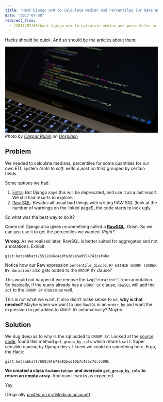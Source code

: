 ```yaml
---
title: "Hack Django ORM to calculate Median and Percentiles (Or make annotations great again!)"
date: "2017-07-08"
redirect_from:
  - /2017/07/08/hack-django-orm-to-calculate-median-and-percentiles-or-make-annotations-great-again/
---
```


Hacks should be quick. And so should be the articles about them.

![Cover Image](./images/cover.png)
*Photo by [Caspar Rubin](https://unsplash.com/photos/fPkvU7RDmCo?utm_source=unsplash&utm_medium=referral&utm_content=creditCopyText) on [Unsplash](https://unsplash.com/)*

## Problem

We needed to calculate medians, percentiles for some quantities for our own ETL system _(note to self: write a post on this)_ grouped by certain fields.

Some options we had:

1. [Extra](https://docs.djangoproject.com/en/1.11/ref/models/querysets/#extra): But Django says this will be deprecated, and use it as a last resort. We still had resorts to explore.
2. [Raw SQL](https://docs.djangoproject.com/en/1.11/topics/db/sql/): _Besides_ all usual bad things with writing RAW SQL (look at the number of warnings on the linked page!), the code starts to look ugly.

So what was the best way to do it?

Come on! Django also gives us something called a **[RawSQL](https://docs.djangoproject.com/en/1.11/ref/models/expressions/#raw-sql-expressions)**. Great. So we can just use it to get the percentiles we wanted. _Right?_

**Wrong**. As we realised later, RawSQL is better suited for aggregates and not annotations. Exhibit:

`gist:ketanbhatt/5522896c4e0fe2d9a5a9554743caf4be`

Notice how our Raw expression `percentile_disc(0.9) WITHIN GROUP (ORDER BY duration)` also gets added to the `GROUP BY` clause?

This would not happen if we remove the `Avg("duration")` from annotation. So basically, if the query already has a `GROUP BY` clause, `RawSQL` will add the `sql` to the `GROUP BY` clause as well.

This is not what we want. It also didn’t make sense to us, **why is that needed?** Maybe when we want to use `RawSQL` in an `order_by` and want the expression to get added to `GROUP BY` automatically? _Maybe._

## Solution

We dug deep as to why is the sql added to `GROUP BY`. Looked at the [source code](https://docs.djangoproject.com/en/1.11/_modules/django/db/models/expressions/#RawSQL), found this method `get_group_by_cols` which returns `self`. Super sensible naming by Django devs. I knew we could do something here. Ergo, the Hack:

`gist:ketanbhatt/609b9fb71e82bcd10b7c436c7dc3b09b`

**We created a class** **`RawAnnotation`** **and overrode** **`get_group_by_cols`** **to return an empty array.** And now it works as expected.

Yay.

(Originally [posted on my Medium account](https://medium.com/squad-engineering/hack-django-orm-to-calculate-median-and-percentiles-or-make-annotations-great-again-23d24c62a7d0))
